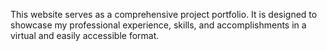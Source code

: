 This website serves as a comprehensive project portfolio. It is designed to showcase my professional experience, skills, and accomplishments in a virtual and easily accessible format.